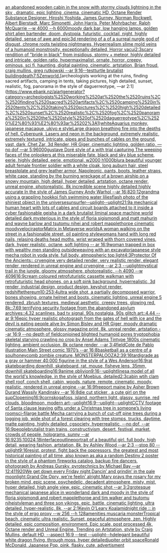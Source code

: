 [an abandoned wooden cabin in the snow with stormy clouds lightning in the sky , dramatic, epic lighting ,cinema, cinematic HD, Octane Render Substance Designer. Hiroshi Yoshida, James Gurney, Norman Rockwell, Albert Bierstadt, Marc Simonetti, John Harris, Peter Mohrbacher, Ralph McQuarrie --w 4000 --h 6000](https://www.ebank.nz/aiartgenerator?category=an%2520abandoned%2520wooden%2520cabin%2520in%2520the%2520snow%2520with%2520stormy%2520clouds%2520lightning%2520in%2520the%2520sky%2520%2C%2520dramatic%2C%2520epic%2520lighting%2520%2Ccinema%2C%2520cinematic%2520HD%2C%2520Octane%2520Render%2520Substance%2520Designer.%2520Hiroshi%2520Yoshida%2C%2520James%2520Gurney%2C%2520Norman%2520Rockwell%2C%2520Albert%2520Bierstadt%2C%2520Marc%2520Simonetti%2C%2520John%2520Harris%2C%2520Peter%2520Mohrbacher%2C%2520Ralph%2520McQuarrie%2520--w%25204000%2520--h%25206000)[moody dark bar, low hanging lamps, golden shirt alien bartender, doom, dystopia, futuristic, cocktail, night, highly detailed, sense of awe and epic](https://www.ebank.nz/aiartgenerator?category=moody%2520dark%2520bar%2C%2520low%2520hanging%2520lamps%2C%2520golden%2520shirt%2520alien%2520bartender%2C%2520doom%2C%2520dystopia%2C%2520futuristic%2C%2520cocktail%2C%2520night%2C%2520highly%2520detailed%2C%2520sense%2520of%2520awe%2520and%2520epic)[3d rendering of a of a surreal nurgle god of disgust, chrome roots twisting nightmares, Hyperrealism slime mold veins of a humanoid monstrosity, exceptionally detailed, Horror vacui](https://www.ebank.nz/aiartgenerator?category=3d%2520rendering%2520of%2520a%2520of%2520a%2520surreal%2520nurgle%2520god%2520of%2520disgust%2C%2520chrome%2520roots%2520twisting%2520nightmares%2C%2520Hyperrealism%2520slime%2520mold%2520veins%2520of%2520a%2520humanoid%2520monstrosity%2C%2520exceptionally%2520detailed%2C%2520Horror%2520vacui)[2:3](https://www.ebank.nz/aiartgenerator?category=2%3A3)[scary rendition of "bride in black" from insidious, stormy + meteor, highly detailed and intricate, golden ratio, hypermaximalist, ornate, horror, creepy, ominous, sci fi, haunting, digital painting, cinematic, artstation, Brian froud, craig mullins, greg rutkowski --ar 9:16](https://www.ebank.nz/aiartgenerator?category=scary%2520rendition%2520of%2520%22bride%2520in%2520black%22%2520from%2520insidious%2C%2520stormy%2520%2B%2520meteor%2C%2520highly%2520detailed%2520and%2520intricate%2C%2520golden%2520ratio%2C%2520hypermaximalist%2C%2520ornate%2C%2520horror%2C%2520creepy%2C%2520ominous%2C%2520sci%2520fi%2C%2520haunting%2C%2520digital%2520painting%2C%2520cinematic%2C%2520artstation%2C%2520Brian%2520froud%2C%2520craig%2520mullins%2C%2520greg%2520rutkowski%2520--ar%25209%3A16)[--test](https://www.ebank.nz/aiartgenerator?category=--test)[turtle brutalist building](https://www.ebank.nz/aiartgenerator?category=turtle%2520brutalist%2520building)[death](https://www.ebank.nz/aiartgenerator?category=death)[7:5](https://www.ebank.nz/aiartgenerator?category=7%3A5)[Zen](https://www.ebank.nz/aiartgenerator?category=Zen)[world.](https://www.ebank.nz/aiartgenerator?category=world.)[archeologists working at the ruins, finding sacred artifacts, camping in tents, taking pictures, high detailed, sunset, realistic, fog, panorama in the style of daguerreotype, ––ar 2:1](https://www.ebank.nz/aiartgenerator?category=archeologists%2520working%2520at%2520the%2520ruins%2C%2520finding%2520sacred%2520artifacts%2C%2520camping%2520in%2520tents%2C%2520taking%2520pictures%2C%2520high%2520detailed%2C%2520sunset%2C%2520realistic%2C%2520fog%2C%2520panorama%2520in%2520the%2520style%2520of%2520daguerreotype%2C%2520%E2%80%93%E2%80%93ar%25202%3A1)[white](https://www.ebank.nz/aiartgenerator?category=white)[Aquarius monkey, japanese macaque, ukiyo e style](https://www.ebank.nz/aiartgenerator?category=Aquarius%2520monkey%2C%2520japanese%2520macaque%2C%2520ukiyo%2520e%2520style)[Large dragon breathing fire into the depths of hell. Cyberpunk, Lasers and neon in the background, extremely realistic, extremely textured, intricate, pipes and bunches of cables on the ground, vast, dark ,Chet Zar, 3d Render, HR Giger, cinematic lighting, golden ratio,  —no dof —ar 5:9](https://www.ebank.nz/aiartgenerator?category=Large%2520dragon%2520breathing%2520fire%2520into%2520the%2520depths%2520of%2520hell.%2520Cyberpunk%2C%2520Lasers%2520and%2520neon%2520in%2520the%2520background%2C%2520extremely%2520realistic%2C%2520extremely%2520textured%2C%2520intricate%2C%2520pipes%2520and%2520bunches%2520of%2520cables%2520on%2520the%2520ground%2C%2520vast%2C%2520dark%2520%2CChet%2520Zar%2C%25203d%2520Render%2C%2520HR%2520Giger%2C%2520cinematic%2520lighting%2C%2520golden%2520ratio%2C%2520%2520%E2%80%94no%2520dof%2520%E2%80%94ar%25205%3A9)[6000](https://www.ebank.nz/aiartgenerator?category=6000)[gustave Doré style of a with trial capturing The weeping faces of the onlookers at this miserable fate. black and sky blue scheme, eerie, highly detailed, eerie, emotional, w2000 h1000](https://www.ebank.nz/aiartgenerator?category=gustave%2520Dor%C3%A9%2520style%2520of%2520a%2520with%2520trial%2520capturing%2520The%2520weeping%2520faces%2520of%2520the%2520onlookers%2520at%2520this%2520miserable%2520fate.%2520black%2520and%2520sky%2520blue%2520scheme%2C%2520eerie%2C%2520highly%2520detailed%2C%2520eerie%2C%2520emotional%2C%2520w2000%2520h1000)[blur](https://www.ebank.nz/aiartgenerator?category=blur)[a beautiful younger adult female frontier soldier with a white cloak, long auburn hair, steel breastplate and grey leather armor, Napoleonic, pants, boots, leather straps, white cape, standing by the burning wreckage of a brown airship on a snowy mountain, high detail, hyper detailed, artstation, octane render, unreal engine, photorealistic, 8k incredible scene highly detailed highly accurate In the style of James Gurney Andy Warhol --ar 16:8](https://www.ebank.nz/aiartgenerator?category=a%2520beautiful%2520younger%2520adult%2520female%2520frontier%2520soldier%2520with%2520a%2520white%2520cloak%2C%2520long%2520auburn%2520hair%2C%2520steel%2520breastplate%2520and%2520grey%2520leather%2520armor%2C%2520Napoleonic%2C%2520pants%2C%2520boots%2C%2520leather%2520straps%2C%2520white%2520cape%2C%2520standing%2520by%2520the%2520burning%2520wreckage%2520of%2520a%2520brown%2520airship%2520on%2520a%2520snowy%2520mountain%2C%2520high%2520detail%2C%2520hyper%2520detailed%2C%2520artstation%2C%2520octane%2520render%2C%2520unreal%2520engine%2C%2520photorealistic%2C%25208k%2520incredible%2520scene%2520highly%2520detailed%2520highly%2520accurate%2520In%2520the%2520style%2520of%2520James%2520Gurney%2520Andy%2520Warhol%2520--ar%252016%3A8)[20:12](https://www.ebank.nz/aiartgenerator?category=20%3A12)[grandma using a grappling hook](https://www.ebank.nz/aiartgenerator?category=grandma%2520using%2520a%2520grappling%2520hook)[koi fish swimming water lilies](https://www.ebank.nz/aiartgenerator?category=koi%2520fish%2520swimming%2520water%2520lilies)[flash photo of the shiniest object in the universe](https://www.ebank.nz/aiartgenerator?category=flash%2520photo%2520of%2520the%2520shiniest%2520object%2520in%2520the%2520universe)[sun](https://www.ebank.nz/aiartgenerator?category=sun)[surfer](https://www.ebank.nz/aiartgenerator?category=surfer)[--uplight](https://www.ebank.nz/aiartgenerator?category=--uplight)[--uplight](https://www.ebank.nz/aiartgenerator?category=--uplight)[21:9](https://www.ebank.nz/aiartgenerator?category=21%3A9)[a mechanical human heart with lots of cables and circuit boards attached to it inside a cyber fashionable geisha in a dark brutalist liminal space machine world detailed dark mysterious in the style of floria sigismondi and matt mahurin and wayne barlow and tsutomu nihei and robert mapplethorpe cinematic moody](https://www.ebank.nz/aiartgenerator?category=a%2520mechanical%2520human%2520heart%2520with%2520lots%2520of%2520cables%2520and%2520circuit%2520boards%2520attached%2520to%2520it%2520inside%2520a%2520cyber%2520fashionable%2520geisha%2520in%2520a%2520dark%2520brutalist%2520liminal%2520space%2520machine%2520world%2520detailed%2520dark%2520mysterious%2520in%2520the%2520style%2520of%2520floria%2520sigismondi%2520and%2520matt%2520mahurin%2520and%2520wayne%2520barlow%2520and%2520tsutomu%2520nihei%2520and%2520robert%2520mapplethorpe%2520cinematic%2520moody)[velociraptor](https://www.ebank.nz/aiartgenerator?category=velociraptor)[Matrix in Metaverse worlds](https://www.ebank.nz/aiartgenerator?category=Matrix%2520in%2520Metaverse%2520worlds)[A woman walking on the street in a fashionable street, oil painting style](https://www.ebank.nz/aiartgenerator?category=A%2520woman%2520walking%2520on%2520the%2520street%2520in%2520a%2520fashionable%2520street%2C%2520oil%2520painting%2520style)[womans hand with long red nails, relasing deaths head moths, wrist wraped with thorn covered vines, dark, hyper realistic, octane, soft lighting -- ar 16:9](https://www.ebank.nz/aiartgenerator?category=womans%2520hand%2520with%2520long%2520red%2520nails%2C%2520relasing%2520deaths%2520head%2520moths%2C%2520wrist%2520wraped%2520with%2520thorn%2520covered%2520vines%2C%2520dark%2C%2520hyper%2520realistic%2C%2520octane%2C%2520soft%2520lighting%2520--%2520ar%252016%3A9)[woman trapped in box with wealthy men standing outside](https://www.ebank.nz/aiartgenerator?category=woman%2520trapped%2520in%2520box%2520with%2520wealthy%2520men%2520standing%2520outside)[weaving with an excavator](https://www.ebank.nz/aiartgenerator?category=weaving%2520with%2520an%2520excavator)[japanese style mecha robot in yoda style, full body, atmopsheric top light](https://www.ebank.nz/aiartgenerator?category=japanese%2520style%2520mecha%2520robot%2520in%2520yoda%2520style%2C%2520full%2520body%2C%2520atmopsheric%2520top%2520light)[4:3](https://www.ebank.nz/aiartgenerator?category=4%3A3)[Protector Of the Ancients:: cryengine very detailed render, very realistic render, elegant render, rendered in unreal engine and cryengine --ar 2:3 --uplight](https://www.ebank.nz/aiartgenerator?category=Protector%2520Of%2520the%2520Ancients%3A%3A%2520cryengine%2520very%2520detailed%2520render%2C%2520very%2520realistic%2520render%2C%2520elegant%2520render%2C%2520rendered%2520in%2520unreal%2520engine%2520and%2520cryengine%2520--ar%25202%3A3%2520--uplight)[mystical trail in the jungle, gloomy atmosphere, photorealistic, --h 4090 --w 4096](https://www.ebank.nz/aiartgenerator?category=mystical%2520trail%2520in%2520the%2520jungle%2C%2520gloomy%2520atmosphere%2C%2520photorealistic%2C%2520--h%25204090%2520--w%25204096)[16:9](https://www.ebank.nz/aiartgenerator?category=16%3A9)[cream coloured retrofuturistic cassette walkman with retrofuturistic head phones, on a soft pink background, hyperrealistic, 3d render, industrial design, product design, keyshot render, redshift](https://www.ebank.nz/aiartgenerator?category=cream%2520coloured%2520retrofuturistic%2520cassette%2520walkman%2520with%2520retrofuturistic%2520head%2520phones%2C%2520on%2520a%2520soft%2520pink%2520background%2C%2520hyperrealistic%2C%25203d%2520render%2C%2520industrial%2520design%2C%2520product%2520design%2C%2520keyshot%2520render%2C%2520redshift)[ethereum](https://www.ebank.nz/aiartgenerator?category=ethereum)[10:25](https://www.ebank.nz/aiartgenerator?category=10%3A25)[3:4](https://www.ebank.nz/aiartgenerator?category=3%3A4)[ultra wide shot, a partially decomposed warrior, bones showing, ornate helmet and boots, cinematic lighting, unreal engine 5 rendered, zbrush textures, medieval aesthetic, creepy trees, glowing red, 8k::7.69 terrifying security footage from the abandoned asylum archives::4.32 scanlines, bad tv signal, 90s nostalgia, 90s glitch art::4.44 --ar 9:16](https://www.ebank.nz/aiartgenerator?category=ultra%2520wide%2520shot%2C%2520a%2520partially%2520decomposed%2520warrior%2C%2520bones%2520showing%2C%2520ornate%2520helmet%2520and%2520boots%2C%2520cinematic%2520lighting%2C%2520unreal%2520engine%25205%2520rendered%2C%2520zbrush%2520textures%2C%2520medieval%2520aesthetic%2C%2520creepy%2520trees%2C%2520glowing%2520red%2C%25208k%3A%3A7.69%2520terrifying%2520security%2520footage%2520from%2520the%2520abandoned%2520asylum%2520archives%3A%3A4.32%2520scanlines%2C%2520bad%2520tv%2520signal%2C%252090s%2520nostalgia%2C%252090s%2520glitch%2520art%3A%3A4.44%2520--ar%25209%3A16)[epic hyper realistic photograph from the gates of hell with ice and the devil is eating people alive by Simon Bisley and HR Giger, moody dramatic cinematic atmosphere, glossy magazine print, 8k, unreal render, artstation --ar 16:9 --no depth of field](https://www.ebank.nz/aiartgenerator?category=epic%2520hyper%2520realistic%2520photograph%2520from%2520the%2520gates%2520of%2520hell%2520with%2520ice%2520and%2520the%2520devil%2520is%2520eating%2520people%2520alive%2520by%2520Simon%2520Bisley%2520and%2520HR%2520Giger%2C%2520moody%2520dramatic%2520cinematic%2520atmosphere%2C%2520glossy%2520magazine%2520print%2C%25208k%2C%2520unreal%2520render%2C%2520artstation%2520--ar%252016%3A9%2520--no%2520depth%2520of%2520field)[conjoined blighted humanoid pores tryptophobia skeletal starving crawling no crop by Ansel Adams Tintype 1800s cinematic lighting, ambient occlusion, 8k octane render, --ar 3:4](https://www.ebank.nz/aiartgenerator?category=conjoined%2520blighted%2520humanoid%2520pores%2520tryptophobia%2520skeletal%2520starving%2520crawling%2520no%2520crop%2520by%2520Ansel%2520Adams%2520Tintype%25201800s%2520cinematic%2520lighting%2C%2520ambient%2520occlusion%2C%25208k%2520octane%2520render%2C%2520--ar%25203%3A4)[field](https://www.ebank.nz/aiartgenerator?category=field)[Cote de Pablo illustration Main Street comic 1970’s --ar 16:8](https://www.ebank.nz/aiartgenerator?category=Cote%2520de%2520Pablo%2520illustration%2520Main%2520Street%2520comic%25201970%E2%80%99s%2520--ar%252016%3A8)[basketball as a centre of a soul](https://www.ebank.nz/aiartgenerator?category=basketball%2520as%2520a%2520centre%2520of%2520a%2520soul)[honeycomb zombie creature, MONSTERPALOOZA](https://www.ebank.nz/aiartgenerator?category=honeycomb%2520zombie%2520creature%2C%2520MONSTERPALOOZA)[2:3](https://www.ebank.nz/aiartgenerator?category=2%3A3)[9:16](https://www.ebank.nz/aiartgenerator?category=9%3A16)[tardigrade as a gray or hammer 40,000 figurine in the style of a Wes Anderson](https://www.ebank.nz/aiartgenerator?category=tardigrade%2520as%2520a%2520gray%2520or%2520hammer%252040%2C000%2520figurine%2520in%2520the%2520style%2520of%2520a%2520Wes%2520Anderson)[16:9](https://www.ebank.nz/aiartgenerator?category=16%3A9)[rat skateboarding downhill, skateboard, rat, mouse, fisheye lens, 35mm, downhill skateboarding](https://www.ebank.nz/aiartgenerator?category=rat%2520skateboarding%2520downhill%2C%2520skateboard%2C%2520rat%2C%2520mouse%2C%2520fisheye%2520lens%2C%252035mm%2C%2520downhill%2520skateboarding)[16:9](https://www.ebank.nz/aiartgenerator?category=16%3A9)[anime oblivion](https://www.ebank.nz/aiartgenerator?category=anime%2520oblivion)[9:16](https://www.ebank.nz/aiartgenerator?category=9%3A16)[--uplight](https://www.ebank.nz/aiartgenerator?category=--uplight)[lines](https://www.ebank.nz/aiartgenerator?category=lines)[a model of all the world's knowledge, in the style of Moebius, detailed](https://www.ebank.nz/aiartgenerator?category=a%2520model%2520of%2520all%2520the%2520world%27s%2520knowledge%2C%2520in%2520the%2520style%2520of%2520Moebius%2C%2520detailed)[2:3](https://www.ebank.nz/aiartgenerator?category=2%3A3)[cabin wtih clam shell roof, conch shell, cabin, woods, nature, remote, cinematic, moody, realistic, rendered in unreal engine --ar 16:9](https://www.ebank.nz/aiartgenerator?category=cabin%2520wtih%2520clam%2520shell%2520roof%2C%2520conch%2520shell%2C%2520cabin%2C%2520woods%2C%2520nature%2C%2520remote%2C%2520cinematic%2C%2520moody%2C%2520realistic%2C%2520rendered%2520in%2520unreal%2520engine%2520--ar%252016%3A9)[freeport maine by Asher Brown Durand Wassily Kandinsky --ar 16:8](https://www.ebank.nz/aiartgenerator?category=freeport%2520maine%2520by%2520Asher%2520Brown%2520Durand%2520Wassily%2520Kandinsky%2520--ar%252016%3A8)[die cut sticker , a cute girl on the sup](https://www.ebank.nz/aiartgenerator?category=die%2520cut%2520sticker%2520%2C%2520a%2520cute%2520girl%2520on%2520the%2520sup)[Clopening](https://www.ebank.nz/aiartgenerator?category=Clopening)[16:9](https://www.ebank.nz/aiartgenerator?category=16%3A9)[corn](https://www.ebank.nz/aiartgenerator?category=corn)[skogafoss, island, northern light, glassy, sunrise, red clouds, bloodmoon, modern art](https://www.ebank.nz/aiartgenerator?category=skogafoss%2C%2520island%2C%2520northern%2520light%2C%2520glassy%2C%2520sunrise%2C%2520red%2520clouds%2C%2520bloodmoon%2C%2520modern%2520art)[--uplight](https://www.ebank.nz/aiartgenerator?category=--uplight)[16:9](https://www.ebank.nz/aiartgenerator?category=16%3A9)[--uplight](https://www.ebank.nz/aiartgenerator?category=--uplight)[--uplight](https://www.ebank.nz/aiartgenerator?category=--uplight)[CCTV footage of Santa clause leaving gifts under a Christmas tree in someone’s living room](https://www.ebank.nz/aiartgenerator?category=CCTV%2520footage%2520of%2520Santa%2520clause%2520leaving%2520gifts%2520under%2520a%2520Christmas%2520tree%2520in%2520someone%E2%80%99s%2520living%2520room)[sci-fi](https://www.ebank.nz/aiartgenerator?category=sci-fi)[large battle Mecha carrying a bunch of cut-off pine trees during a logging job, wide shot of a forest clearing with tree stomps, trucks, daytime, matte painting, highly detailed, cgsociety, hyperrealistic, --no dof, --ar 16:9](https://www.ebank.nz/aiartgenerator?category=large%2520battle%2520Mecha%2520carrying%2520a%2520bunch%2520of%2520cut-off%2520pine%2520trees%2520during%2520a%2520logging%2520job%2C%2520wide%2520shot%2520of%2520a%2520forest%2520clearing%2520with%2520tree%2520stomps%2C%2520trucks%2C%2520daytime%2C%2520matte%2520painting%2C%2520highly%2520detailed%2C%2520cgsociety%2C%2520hyperrealistic%2C%2520--no%2520dof%2C%2520--ar%252016%3A9)[people](https://www.ebank.nz/aiartgenerator?category=people)[brutalist train trains, constructivism, desert, festival, market, crowds of people, holograms, sunny --ar 16:9](https://www.ebank.nz/aiartgenerator?category=brutalist%2520train%2520trains%2C%2520constructivism%2C%2520desert%2C%2520festival%2C%2520market%2C%2520crowds%2520of%2520people%2C%2520holograms%2C%2520sunny%2520--ar%252016%3A9)[235:100](https://www.ebank.nz/aiartgenerator?category=235%3A100)[24:18](https://www.ebank.nz/aiartgenerator?category=24%3A18)[interface](https://www.ebank.nz/aiartgenerator?category=interface)[outline](https://www.ebank.nz/aiartgenerator?category=outline)[portrait of a beautiful girl, full body, high detail, wearing fashion, artstation, 8k, by Ashley Wood --ar 2:3 --stop 80 --uplight](https://www.ebank.nz/aiartgenerator?category=portrait%2520of%2520a%2520beautiful%2520girl%2C%2520full%2520body%2C%2520high%2520detail%2C%2520wearing%2520fashion%2C%2520artstation%2C%25208k%2C%2520by%2520Ashley%2520Wood%2520--ar%25202%3A3%2520--stop%252080%2520--uplight)[9:16](https://www.ebank.nz/aiartgenerator?category=9%3A16)[](https://www.ebank.nz/aiartgenerator?category=)[resist, protest, fight back the oppressors, the greatest and most historical painting of all time, also known as aka a random Destiny 2 poster in the style of a phantom fireworks catalog, backup fire dancers, photograph by Andreas Gursky, pyrotechnics by Michael Bay —ar 12:41](https://www.ebank.nz/aiartgenerator?category=resist%2C%2520protest%2C%2520fight%2520back%2520the%2520oppressors%2C%2520the%2520greatest%2520and%2520most%2520historical%2520painting%2520of%2520all%2520time%2C%2520also%2520known%2520as%2520aka%2520a%2520random%2520Destiny%25202%2520poster%2520in%2520the%2520style%2520of%2520a%2520phantom%2520fireworks%2520catalog%2C%2520backup%2520fire%2520dancers%2C%2520photograph%2520by%2520Andreas%2520Gursky%2C%2520pyrotechnics%2520by%2520Michael%2520Bay%2520%E2%80%94ar%252012%3A41)[1920](https://www.ebank.nz/aiartgenerator?category=1920)[We get down every Friday night,Dancin’ and grindin’ in the pale moonlight,Grand Ole Opry, we're feelin’ alright,Mary prays the rosary for my broken mind,,epic scene, psychedelic, decadent atmosphere, misty, mist, hyper detailed, high angle view, epic, cinematic shot --ar 3:2](https://www.ebank.nz/aiartgenerator?category=We%2520get%2520down%2520every%2520Friday%2520night%2CDancin%E2%80%99%2520and%2520grindin%E2%80%99%2520in%2520the%2520pale%2520moonlight%2CGrand%2520Ole%2520Opry%2C%2520we%27re%2520feelin%E2%80%99%2520alright%2CMary%2520prays%2520the%2520rosary%2520for%2520my%2520broken%2520mind%2C%2Cepic%2520scene%2C%2520psychedelic%2C%2520decadent%2520atmosphere%2C%2520misty%2C%2520mist%2C%2520hyper%2520detailed%2C%2520high%2520angle%2520view%2C%2520epic%2C%2520cinematic%2520shot%2520--ar%25203%3A2)[grotesque mechanical japanese alice in wonderland dark and moody in the style of floria sigismondi and robert mapplethorpe and tim walker and tsutomu nihei](https://www.ebank.nz/aiartgenerator?category=grotesque%2520mechanical%2520japanese%2520alice%2520in%2520wonderland%2520dark%2520and%2520moody%2520in%2520the%2520style%2520of%2520floria%2520sigismondi%2520and%2520robert%2520mapplethorpe%2520and%2520tim%2520walker%2520and%2520tsutomu%2520nihei)[style](https://www.ebank.nz/aiartgenerator?category=style)[man and three son vikings, epic, battle, cinematic lighting, ultra detailed, hyper-realistic, 8k, --ar 2:1](https://www.ebank.nz/aiartgenerator?category=man%2520and%2520three%2520son%2520vikings%2C%2520epic%2C%2520battle%2C%2520cinematic%2520lighting%2C%2520ultra%2520detailed%2C%2520hyper-realistic%2C%25208k%2C%2520--ar%25202%3A1)[Kevin O'Leary Koala](https://www.ebank.nz/aiartgenerator?category=Kevin%2520O%27Leary%2520Koala)[midnight ride :: in the style of ergo proxy --w 256 --h 128](https://www.ebank.nz/aiartgenerator?category=midnight%2520ride%2520%3A%3A%2520in%2520the%2520style%2520of%2520ergo%2520proxy%2520--w%2520256%2520--h%2520128)[amenities muscaria monster](https://www.ebank.nz/aiartgenerator?category=amenities%2520muscaria%2520monster)[Tropical beach, cinematic ultra realistic. Sunset, peaceful atmosphere, zen. Highly detailed, epic composition, environment. Epic scale, post processed 4k, Octane render and Unreal Engine. Trending on Artstation, style by Craig Mullins, default HD, --aspect 16:9 --test --uplight](https://www.ebank.nz/aiartgenerator?category=Tropical%2520beach%2C%2520cinematic%2520ultra%2520realistic.%2520Sunset%2C%2520peaceful%2520atmosphere%2C%2520zen.%2520Highly%2520detailed%2C%2520epic%2520composition%2C%2520environment.%2520Epic%2520scale%2C%2520post%2520processed%25204k%2C%2520Octane%2520render%2520and%2520Unreal%2520Engine.%2520Trending%2520on%2520Artstation%2C%2520style%2520by%2520Craig%2520Mullins%2C%2520default%2520HD%2C%2520--aspect%252016%3A9%2520--test%2520--uplight)[--hd](https://www.ebank.nz/aiartgenerator?category=--hd)[elegant beautiful white dragon flying, through moss, hyper detailed](https://www.ebank.nz/aiartgenerator?category=elegant%2520beautiful%2520white%2520dragon%2520flying%2C%2520through%2520moss%2C%2520hyper%2520detailed)[jupiter orbit space](https://www.ebank.nz/aiartgenerator?category=jupiter%2520orbit%2520space)[Ronald McDonald, Japanese Pop, pink, flasky, cute, advertisment](https://www.ebank.nz/aiartgenerator?category=Ronald%2520McDonald%2C%2520Japanese%2520Pop%2C%2520pink%2C%2520flasky%2C%2520cute%2C%2520advertisment)